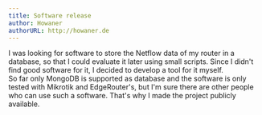 ```yaml
---
title: Software release
author: Howaner
authorURL: http://howaner.de
---
```


I was looking for software to store the Netflow data of my router in a database, so that I could evaluate it later using small scripts. Since I didn't find good software for it, I decided to develop a tool for it myself.  
So far only MongoDB is supported as database and the software is only tested with Mikrotik and EdgeRouter's, but I'm sure there are other people who can use such a software. That's why I made the project publicly available.
